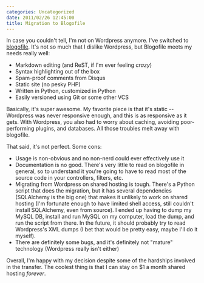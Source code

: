 ```yaml
---
categories: Uncategorized
date: 2011/02/26 12:45:00
title: Migration to Blogofile
---
```

In case you couldn't tell, I'm not on Wordpress anymore. I've switched to [blogofile](http://www.blogofile.com). It's not so much that I dislike Wordpress, but Blogofile meets my needs really well:

 - Markdown editing (and ReST, if I'm ever feeling *crazy*)
 - Syntax highlighting out of the box
 - Spam-proof comments from Disqus
 - Static site (no pesky PHP)
 - Written in Python, customized in Python
 - Easily versioned using Git or some other VCS

Basically, it's super awesome. My favorite piece is that it's static -- Wordpress was never responsive enough, and this is as responsive as it gets. With Wordpress, you also had to worry about caching, avoiding poor-performing plugins, and databases. All those troubles melt away with blogofile.

That said, it's not perfect. Some cons:

 - Usage is non-obvious and no non-nerd could ever effectively use it
 - Documentation is no good. There's very little to read on blogofile in general, so to understand it you're going to have to read most of the source code in your controllers, filters, etc.
 - Migrating from Wordpress on shared hosting is tough. There's a Python script that does the migration, but it has several dependencies (SQLAlchemy is the big one) that makes it unlikely to work on shared hosting (I'm fortunate enough to have limited shell access, still couldn't install SQLAlchemy, even from source). I ended up having to dump my MySQL DB, install and run MySQL on my computer, load the dump, and run the script from there. In the future, it should probably try to read Wordpress's XML dumps (I bet that would be pretty easy, maybe I'll do it myself).
 - There are definitely some bugs, and it's definitely not "mature" technology (Wordpress really isn't either)

Overall, I'm happy with my decision despite some of the hardships involved in the transfer. The coolest thing is that I can stay on $1 a month shared hosting *forever*.
